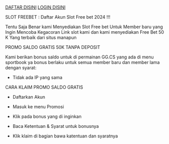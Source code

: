 [DAFTAR DISINI](https://202.10.41.9/)
[LOGIN DISINI](https://202.10.41.9/)

SLOT FREEBET : Daftar Akun Slot Free bet 2024 !!!

Tentu Saja Benar kami Menyediakan Slot Free bet Untuk Member baru yang Ingin Mencoba Kegacoran Link slot kami dan kami menyediakan Free Bet 50 K Yang terbaik dari situs manapun

PROMO SALDO GRATIS 50K TANPA DEPOSIT

Kami berikan bonus saldo untuk di permainan GG.CS yang ada di menu sportbook ya bonus berlaku untuk semua member baru dan member lama dengan syarat:

- Tidak ada IP yang sama

CARA KLAIM PROMO SALDO GRATIS

- Daftarkan Akun

- Masuk ke menu Promosi

- Klik pada bonus yang di inginkan

- Baca Ketentuan & Syarat untuk bonusnya

- Klik klaim di bagian bawa katentuan dan syaratnya
